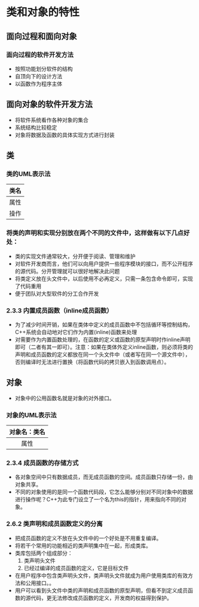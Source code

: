 # 类和对象的特性
## 面向过程和面向对象
### 面向过程的软件开发方法
* 按照功能划分软件的结构
* 自顶向下的设计方法
* 以函数作为程序主体 
## 面向对象的软件开发方法
* 将软件系统看作各种对象的集合
* 系统结构比较稳定
* 对象将数据及函数的具体实现方式进行封装
## 类
### 类的UML表示法
|类名|
|:-:|
|属性|
|操作|

### 将类的声明和实现分别放在两个不同的文件中，这样做有以下几点好处：
* 类的实现文件通常较大，分开便于阅读、管理和维护
* 对软件开发商而言，他们可以向用户提供一些程序模块的接口，而不公开程序的源代码。分开管理就可以很好地解决此问题
* 将类定义放在头文件中，以后使用不必再定义，只需一条包含命令即可，实现了代码重用
* 便于团队对大型软件的分工合作开发

### 2.3.3 内置成员函数（inline成员函数）
* 为了减少时间开销，如果在类体中定义的成员函数中不包括循环等控制结构，C++系统会自动地对它们作为内置(inline)函数来处理
* 对需要作为内置函数处理的，在函数的定义或函数的原型声明时作inline声明即可（二者有其一即可）。注意：如果在类体外定义inline函数，则必须将类的声明和成员函数的定义都放在同一个头文件中（或者写在同一个源文件中），否则编译时无法进行置换（将函数代码的拷贝嵌入到函数调用点）。

## 对象
* 对象中的公用函数名就是对象的对外接口。
### 对象的UML表示法
|对象名：类名|
|:-:|
|属性|

### 2.3.4 成员函数的存储方式
* 各对象空间中只有数据成员，而无成员函数的空间。成员函数只存储一份，由对象共享。
* 不同的对象使用的是同一个函数代码段，它怎么能够分别对不同对象中的数据进行操作呢？C++为此专门设立了一个名为this的指针，用来指向不同的对象。

### 2.6.2 类声明和成员函数定义的分离
* 把成员函数的定义不放在头文件中的一个好处是不用重复编译。
* 将若干个常用的功能相近的类声明集中在一起，形成类库。
* 类库包括两个组成部分：
  1. 类声明头文件
  2. 已经过编译的成员函数的定义，它是目标文件
* 在用户程序中包含类声明头文件，类声明头文件就成为用户使用类库的有效方法和公用接口。。
* 用户可以看到头文件中类的声明和成员函数的原型声明，但看不到定义成员函数的源代码，更无法修改成员函数的定义，开发商的权益得到保护。
